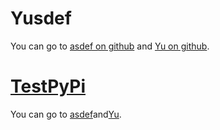 # Yusdef
You can go to [asdef on github](https://github.com/ManzhouYang/asdef) and [Yu on github](https://github.com/MandiYang/MandiRepo).
# [TestPyPi](https://test.pypi.org)
You can go to [asdef](https://test.pypi.org/project/asdef-manzhou.yang/)and[Yu](https://test.pypi.org/project/Yu-Mandi.yang/).
